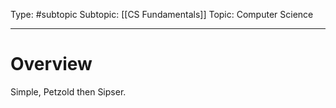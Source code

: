 Type: #subtopic
Subtopic: [[CS Fundamentals]]
Topic: Computer Science

---
# Overview

Simple, Petzold then Sipser.